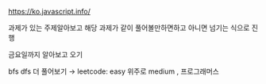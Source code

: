 https://ko.javascript.info/

과제가 있는 주제알아보고 해당 과제가 같이 풀어볼만하면하고 아니면 넘기는 식으로 진행

금요일까지 알아보고 오기

bfs dfs 더 풀어보기 → leetcode: easy 위주로 medium , 프로그래머스
